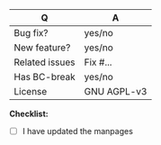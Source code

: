 | Q              | A
| -------------- | ---
| Bug fix?       | yes/no
| New feature?   | yes/no
| Related issues | Fix #... <!-- prefix each issue number with "Fix #", if any -->
| Has BC-break   | yes/no
| License        | GNU AGPL-v3

**Checklist:**
<!--
    Leave the checklist as it when editing, and check the boxes once the PR created.
-->
- [ ] I have updated the manpages

<!--
    Replace this notice with a short README for your feature/bugfix.
-->


